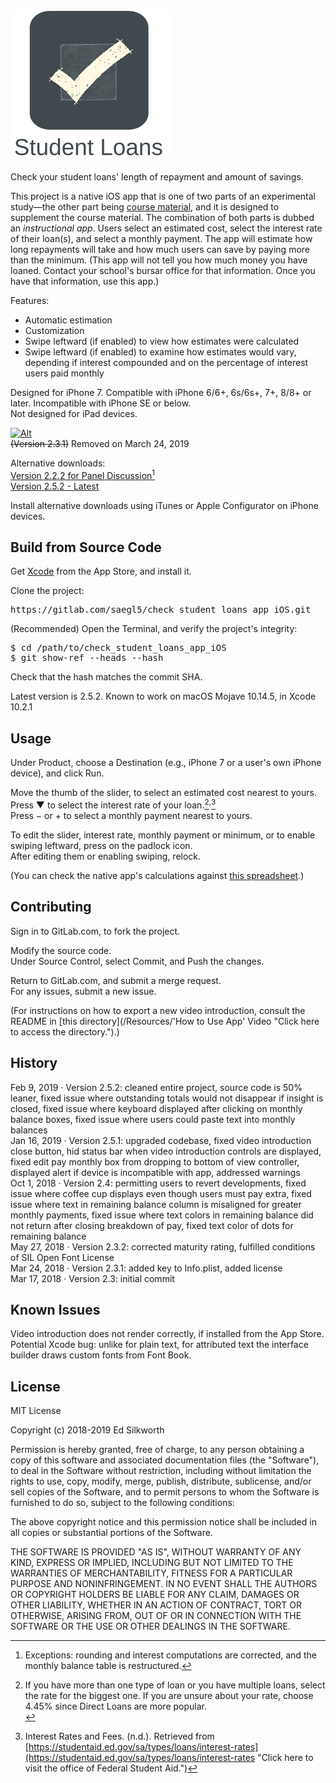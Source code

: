 <snippet>
<content>
 
# ![Alt](/app_icon_and_logo.png "Check Student Loans")

Check your student loans' length of repayment and amount of savings.<p>

This project is a native iOS app that is one of two parts of an experimental study&mdash;the other part being [course material](/Resources/course_material.docx "Click here to view the course material."), and it is designed to supplement the course material.
The combination of both parts is dubbed an _instructional app_. Users select an estimated cost, select the interest rate of their loan(s), and select a monthly payment.
The app will estimate how long repayments will take and how much users can save by paying more than the minimum.
(This app will not tell you how much money you have loaned. Contact your school's bursar office for that information. Once you have that information, use this app.)<p>

Features:

- Automatic estimation
- Customization
- Swipe leftward (if enabled) to view how estimates were calculated
- Swipe leftward (if enabled) to examine how estimates would vary, depending if interest compounded and on the percentage of interest users paid monthly

Designed for iPhone 7. Compatible with iPhone 6/6+, 6s/6s+, 7+, 8/8+ or later. Incompatible with iPhone SE or below.<br>
Not designed for iPad devices.<p>

[![Alt](/badge-unavailable.png "Download on the App Store.")](https://itunes.apple.com/us/app/student-loans/id1260436932?mt=8)<br>
~~(Version 2.3.1)~~ Removed on March 24, 2019<p>

Alternative downloads:<br>
[Version 2.2.2 for Panel Discussion](/Archives/panel_discussion.ipa.zip "Click here to access the download link.")[^1]<br>
[Version 2.5.2 - Latest](/Archives/latest-2.5.2.ipa.zip "Click here to access the download link.")<p>

Install alternative downloads using iTunes or Apple Configurator on iPhone devices.

## Build from Source Code

Get [Xcode](https://itunes.apple.com/us/app/xcode/id497799835?mt=12 "Click here to visit the App Store.") from the App Store, and install it.<p>

Clone the project:

<pre>
https://gitlab.com/saegl5/check_student_loans_app_iOS.git
</pre>

(Recommended) Open the Terminal, and verify the project's integrity:

<pre>
$ cd /path/to/check_student_loans_app_iOS
$ git show-ref --heads --hash
</pre>

Check that the hash matches the commit SHA.<p>

Latest version is 2.5.2. Known to work on macOS Mojave 10.14.5, in Xcode 10.2.1

## Usage

Under Product, choose a Destination (e.g., iPhone 7 or a user's own iPhone device), and click Run.<p>

Move the thumb of the slider, to select an estimated cost nearest to yours.<br>
Press &#x25BC; to select the interest rate of your loan.[^2]<sup>,</sup>[^3]<br>
Press &minus; or &#43; to select a monthly payment nearest to yours.<p>

To edit the slider, interest rate, monthly payment or minimum, or to enable swiping leftward, press on the padlock icon.<br>
After editing them or enabling swiping, relock.<p>

(You can check the native app's calculations against [this spreadsheet](/Resources/checking_calculations.xlsx "Click here to view the spreadsheet.").)

## Contributing

Sign in to GitLab.com, to fork the project.<p>

Modify the source code.<br>
Under Source Control, select Commit, and Push the changes.<p>

Return to GitLab.com, and submit a merge request.<br>
For any issues, submit a new issue.<p>

(For instructions on how to export a new video introduction, consult the README in [this directory](/Resources/'How to Use App' Video "Click here to access the directory.").)

## History

Feb 9, 2019 &middot; Version 2.5.2: cleaned entire project, source code is 50% leaner, fixed issue where outstanding totals would not disappear if insight is closed, fixed issue where keyboard displayed after clicking on monthly balance boxes, fixed issue where users could paste text into monthly balances<br>
Jan 16, 2019 &middot; Version 2.5.1: upgraded codebase, fixed video introduction close button, hid status bar when video introduction controls are displayed, fixed edit pay monthly box from dropping to bottom of view controller, displayed alert if device is incompatible with app, addressed warnings<br>
Oct 1, 2018 &middot; Version 2.4: permitting users to revert developments, fixed issue where coffee cup displays even though users must pay extra, fixed issue where text in remaining balance column is misaligned for greater monthly payments, fixed issue where text colors in remaining balance did not return after closing breakdown of pay, fixed text color of dots for remaining balance<br>
May 27, 2018 &middot; Version 2.3.2: corrected maturity rating, fulfilled conditions of SIL Open Font License<br>
Mar 24, 2018 &middot; Version 2.3.1: added key to Info.plist, added license<br>
Mar 17, 2018 &middot; Version 2.3: initial commit

## Known Issues

Video introduction does not render correctly, if installed from the App Store.
Potential Xcode bug: unlike for plain text, for attributed text the interface builder draws custom fonts from Font Book.

## License

MIT License

Copyright (c) 2018-2019 Ed Silkworth

Permission is hereby granted, free of charge, to any person obtaining a copy
of this software and associated documentation files (the "Software"), to deal
in the Software without restriction, including without limitation the rights
to use, copy, modify, merge, publish, distribute, sublicense, and/or sell
copies of the Software, and to permit persons to whom the Software is
furnished to do so, subject to the following conditions:

The above copyright notice and this permission notice shall be included in all
copies or substantial portions of the Software.

THE SOFTWARE IS PROVIDED "AS IS", WITHOUT WARRANTY OF ANY KIND, EXPRESS OR
IMPLIED, INCLUDING BUT NOT LIMITED TO THE WARRANTIES OF MERCHANTABILITY,
FITNESS FOR A PARTICULAR PURPOSE AND NONINFRINGEMENT. IN NO EVENT SHALL THE
AUTHORS OR COPYRIGHT HOLDERS BE LIABLE FOR ANY CLAIM, DAMAGES OR OTHER
LIABILITY, WHETHER IN AN ACTION OF CONTRACT, TORT OR OTHERWISE, ARISING FROM,
OUT OF OR IN CONNECTION WITH THE SOFTWARE OR THE USE OR OTHER DEALINGS IN THE
SOFTWARE.

[^1]: Exceptions: rounding and interest computations are corrected, and the monthly balance table is restructured.
[^2]: If you have more than one type of loan or you have multiple loans, select the rate for the biggest one. If you are unsure about your rate, choose 4.45% since Direct Loans are more popular.<br>
[^3]: Interest Rates and Fees. (n.d.). Retrieved from [https://studentaid.ed.gov/sa/types/loans/interest-rates](https://studentaid.ed.gov/sa/types/loans/interest-rates "Click here to visit the office of Federal Student Aid.")

</content>
</snippet>
